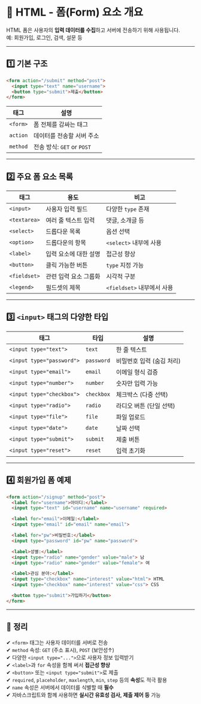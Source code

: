 # 📝 HTML - 폼(Form) 요소 개요

HTML 폼은 사용자의 **입력 데이터를 수집**하고 서버에 전송하기 위해 사용됩니다.  
예: 회원가입, 로그인, 검색, 설문 등

---

## 1️⃣ 기본 구조

```html
<form action="/submit" method="post">
  <input type="text" name="username">
  <button type="submit">제출</button>
</form>
```

| 태그 | 설명 |
|------|------|
| `<form>` | 폼 전체를 감싸는 태그 |
| `action` | 데이터를 전송할 서버 주소 |
| `method` | 전송 방식: `GET` or `POST` |

---

## 2️⃣ 주요 폼 요소 목록

| 태그 | 용도 | 비고 |
|------|------|------|
| `<input>` | 사용자 입력 필드 | 다양한 `type` 존재 |
| `<textarea>` | 여러 줄 텍스트 입력 | 댓글, 소개글 등 |
| `<select>` | 드롭다운 목록 | 옵션 선택 |
| `<option>` | 드롭다운의 항목 | `<select>` 내부에 사용 |
| `<label>` | 입력 요소에 대한 설명 | 접근성 향상 |
| `<button>` | 클릭 가능한 버튼 | `type` 지정 가능 |
| `<fieldset>` | 관련 입력 요소 그룹화 | 시각적 구분 |
| `<legend>` | 필드셋의 제목 | `<fieldset>` 내부에서 사용 |

---

## 3️⃣ `<input>` 태그의 다양한 타입

| 태그 | 타입 | 설명 |
|------|------|------|
| `<input type="text">`| `text` | 한 줄 텍스트 |
| `<input type="password">` | `password` | 비밀번호 입력 (숨김 처리) |
| `<input type="email">` | `email` | 이메일 형식 검증 |
| `<input type="number">` | `number` | 숫자만 입력 가능 |
| `<input type="checkbox">` | `checkbox` | 체크박스 (다중 선택) |
| `<input type="radio">` | `radio` | 라디오 버튼 (단일 선택) |
| `<input type="file">` | `file` | 파일 업로드 |
| `<input type="date">` | `date` | 날짜 선택 |
| `<input type="submit">` | `submit` | 제출 버튼 |
| `<input type="reset">` | `reset` | 입력 초기화 |

---

## 4️⃣ 회원가입 폼 예제

```html
<form action="/signup" method="post">
  <label for="username">아이디:</label>
  <input type="text" id="username" name="username" required>

  <label for="email">이메일:</label>
  <input type="email" id="email" name="email">

  <label for="pw">비밀번호:</label>
  <input type="password" id="pw" name="password">

  <label>성별:</label>
  <input type="radio" name="gender" value="male"> 남
  <input type="radio" name="gender" value="female"> 여

  <label>관심 분야:</label>
  <input type="checkbox" name="interest" value="html"> HTML
  <input type="checkbox" name="interest" value="css"> CSS

  <button type="submit">가입하기</button>
</form>
```

---

## 🎯 정리

✔ `<form>` 태그는 사용자 데이터를 서버로 전송  
✔ `method` 속성: `GET` (주소 표시), `POST` (보안성↑)  
✔ 다양한 `<input type="...">`으로 사용자 정보 입력받기  
✔ `<label>`과 `for` 속성을 함께 써서 **접근성 향상**  
✔ `<button>` 또는 `<input type="submit">`로 제출  
✔ `required`, `placeholder`, `maxlength`, `min`, `step` 등의 **속성**도 적극 활용  
✔ `name` 속성은 서버에서 데이터를 식별할 때 **필수**  
✔ 자바스크립트와 함께 사용하면 **실시간 유효성 검사, 제출 제어 등** 가능

